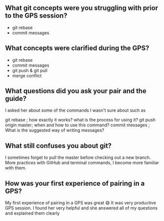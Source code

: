## What git concepts were you struggling with prior to the GPS session?

- git rebase
- commit messages

## What concepts were clarified during the GPS?

- git rebase
- commit messages
- git push & git pull
- merge conflict

## What questions did you ask your pair and the guide?

I asked her about some of the commands I wasn't sure about such as

git rebase ; how exactly it works? what is the process for using it?
git push origin master; when and how to use this command?
commit messages ; What is the suggested way of writing messages?

## What still confuses you about git?

I sometimes forget to pull the master before checking out a new branch. More practices with GitHub and terminal commands, I become more familiar with them.

## How was your first experience of pairing in a GPS?

My first experience of pairing in a GPS was great :smile: It was very productive GPS session. I found her very helpful and she answered all of my questions and explained them clearly